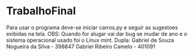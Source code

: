# TrabalhoFinal
Para usar o programa deve-se iniciar carros.py e seguir as sugestoes exibidas na tela.
OBS: Quando for alugar vai dar bug se mudar de ano e o sistema operacional usado foi o Linux mint. 
Dupla: Gabriel de Souza Nogueira da Silva - 398847
       Gabriel Ribeiro Camelo - 401091 
